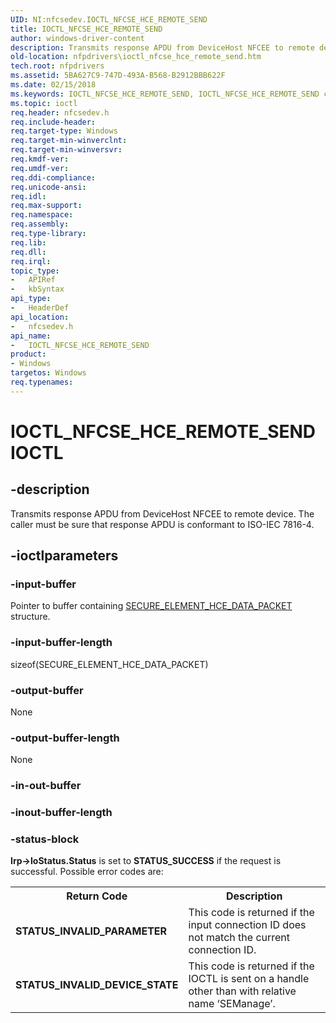 ```yaml
---
UID: NI:nfcsedev.IOCTL_NFCSE_HCE_REMOTE_SEND
title: IOCTL_NFCSE_HCE_REMOTE_SEND
author: windows-driver-content
description: Transmits response APDU from DeviceHost NFCEE to remote device. The caller must be sure that response APDU is conformant to ISO-IEC 7816-4.
old-location: nfpdrivers\ioctl_nfcse_hce_remote_send.htm
tech.root: nfpdrivers
ms.assetid: 5BA627C9-747D-493A-B568-B2912BBB622F
ms.date: 02/15/2018
ms.keywords: IOCTL_NFCSE_HCE_REMOTE_SEND, IOCTL_NFCSE_HCE_REMOTE_SEND control, IOCTL_NFCSE_HCE_REMOTE_SEND control code [Near-Field Proximity Drivers], nfcsedev/IOCTL_NFCSE_HCE_REMOTE_SEND, nfpdrivers.ioctl_nfcse_hce_remote_send
ms.topic: ioctl
req.header: nfcsedev.h
req.include-header: 
req.target-type: Windows
req.target-min-winverclnt: 
req.target-min-winversvr: 
req.kmdf-ver: 
req.umdf-ver: 
req.ddi-compliance: 
req.unicode-ansi: 
req.idl: 
req.max-support: 
req.namespace: 
req.assembly: 
req.type-library: 
req.lib: 
req.dll: 
req.irql: 
topic_type:
-	APIRef
-	kbSyntax
api_type:
-	HeaderDef
api_location:
-	nfcsedev.h
api_name:
-	IOCTL_NFCSE_HCE_REMOTE_SEND
product:
- Windows
targetos: Windows
req.typenames: 
---
```


# IOCTL_NFCSE_HCE_REMOTE_SEND IOCTL


## -description


Transmits response APDU from DeviceHost NFCEE to remote device. The caller must be sure that response APDU is conformant to ISO-IEC 7816-4.




## -ioctlparameters




### -input-buffer

Pointer to buffer containing <a href="https://msdn.microsoft.com/library/windows/hardware/dn905624">SECURE_ELEMENT_HCE_DATA_PACKET</a> structure.



### -input-buffer-length

sizeof(SECURE_ELEMENT_HCE_DATA_PACKET)


### -output-buffer

None


### -output-buffer-length

None


### -in-out-buffer








### -inout-buffer-length








### -status-block

<b>Irp-&gt;IoStatus.Status</b> is set to <b>STATUS_SUCCESS</b> if the request is successful. Possible error codes are:

<table>
<tr>
<th>Return Code</th>
<th>Description</th>
</tr>
<tr>
<td><b>STATUS_INVALID_PARAMETER</b></td>
<td>This code is returned if the input connection ID does not match the current connection ID.</td>
</tr>
<tr>
<td><b>STATUS_INVALID_DEVICE_STATE</b></td>
<td> This code is returned if the IOCTL is sent on a handle other than with relative name ‘SEManage’.</td>
</tr>
</table>
 

